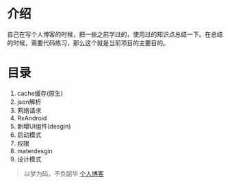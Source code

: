 # 介绍
自己在写个人博客的时候，把一些之前学过的，使用过的知识点总结一下。在总结的时候，需要代码练习，那么这个就是当前项目的主要目的。

# 目录
1. cache缓存(原生)
2. json解析
3. 网络请求
4. RxAndroid
5. 新增UI组件(desgin)
6. 启动模式
7. 权限
8. materdesgin
9. 设计模式



> 以梦为码，不负韶华
> <a href="http://www.paulniu.com">个人博客</a>